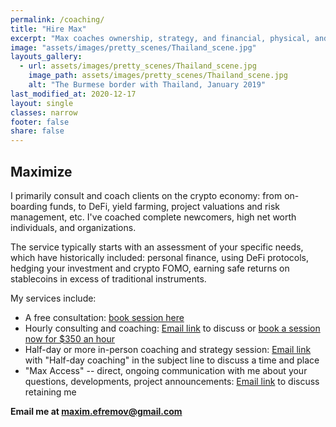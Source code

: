 ```yaml
---
permalink: /coaching/
title: "Hire Max"
excerpt: "Max coaches ownership, strategy, and financial, physical, and emotional wellbeing."
image: "assets/images/pretty_scenes/Thailand_scene.jpg"
layouts_gallery:
  - url: assets/images/pretty_scenes/Thailand_scene.jpg
    image_path: assets/images/pretty_scenes/Thailand_scene.jpg
    alt: "The Burmese border with Thailand, January 2019"
last_modified_at: 2020-12-17
layout: single
classes: narrow
footer: false
share: false
---
```


## Maximize

I primarily consult and coach clients on the crypto economy: from on-boarding funds, to DeFi, yield farming, project valuations and risk management, etc. I've coached complete newcomers, high net worth individuals, and organizations.

The service typically starts with an assessment of your specific needs, which have historically included: personal finance, using DeFi protocols, hedging your investment and crypto FOMO, earning safe returns on stablecoins in excess of traditional instruments.

My services include:

- A free consultation: [book session here](https://calendly.com/maxim-efremov/15min)
- Hourly consulting and coaching: [Email link](mailto:maxim.efremov@gmail.com) to discuss or [book a session now for $350 an hour](https://calendly.com/maxim-efremov/60-minute-coaching?month=2021-05)
- Half-day or more in-person coaching and strategy session: [Email link](mailto:maxim.efremov@gmail.com) with "Half-day coaching" in the subject line to discuss a time and place
- "Max Access" -- direct, ongoing communication with me about your questions, developments, project announcements: [Email link](mailto:maxim.efremov@gmail.com) to discuss retaining me

**Email me at [maxim.efremov@gmail.com](mailto:maxim.efremov@gmail.com)**

<!-- By dint of the non-traditional path I've taken, I've come into a lot of experiences:

- uprooting and moving to the city with the brightest future in America—Austin, Texas—and creating community
- mastering my body, eating habits, and physical training program as an adult gymnast
- changing careers into tech and being accorded a lifechanging income
- quitting my job to pursue a number of business, projects, and ventures
- investing in cryptocurrencies, decentralized finance, and the crypto economy
- owning my sundry emotions, extirpating the shame with which we all leave childhood

I'm coaching, tutoring, and mentoring those seeking and enquiring in these areas. You can [find time on my calendar](https://calendly.com/maxim-efremov/15min) to schedule a free call so we can find out how you could benefit from my service. -->
